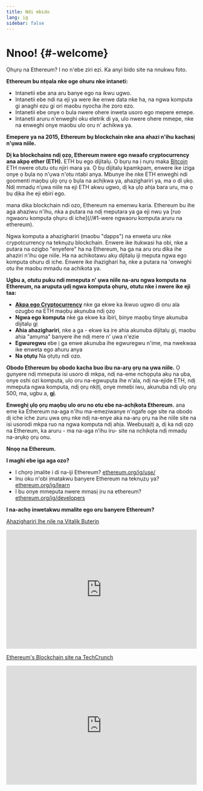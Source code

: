 ```yaml
---
title: Ndi mbido
lang: ig
sidebar: false
---
```


# Nnoo! {#-welcome}

Ọhụrụ na Ethereum? I no n'ebe ziri ezi. Ka anyi bido site na nnukwu foto.

**Ethereum bu ntọala nke oge ohuru nke intaneti:**

- Intanetii ebe ana aru banye ego na ikwu ugwo.
- Intanetii ebe ndi na eji ya were ike enwe data nke ha, na ngwa komputa gi anaghi ezu gi ori maobu nyocha ihe zoro ezo.
- Intanetii ebe onye o bula nwere ohere inweta usoro ego mepere emepe.
- Intanetii aruru n'enweghi oku eletrik di ya, ulo nwere ohere mmepe, nke na enweghi onye maobu ulo oru n' achikwa ya.

**Emepere ya na 2015, Ethereum bụ blockchain nke ana ahazi n'ihu kachasị n'ụwa niile.**

**Dị ka blockchains ndị ọzọ, Ethereum nwere ego nwaafo cryptocurrency ana akpọ ether (ETH).** ETH bụ ego dijitalụ. Ọ bụrụ na ị nụrụ maka [Bitcoin](http://bitcoin.org/) ETH nwere otutu otu njiri mara ya. Ọ bụ dijitalụ kpamkpam, enwere ike iziga onye ọ bụla nọ n'ụwa n'otu ntabi anya. Mbunye ihe nke ETH enweghi ndi goomenti maọbụ ụlọ ọrụ ọ bụla na achịkwa ya, ahazighariri ya, ma o di ụkọ. Ndị mmadụ n’ụwa niile na eji ETH akwu ugwo, dị ka ụlọ ahịa bara uru, ma ọ bụ dịka ihe eji ebiri ego.

mana dika blockchain ndi ozo, Ethereum na emenwu karia. Ethereum bu ihe aga ahaziwu n'ihu, nka a putara na ndị meputara ya ga eji nwu ya [ruo ngwaoru komputa ọhụru di iche](//#1-were ngwaoru komputa aruru na ethereum).

Ngwa komputa a ahazighariri (maobu "dapps") na enweta uru nke crypotcurrency na teknụzụ blockchain. Enwere ike itukwasi ha obi, nke a putara na ozigbo "enyefere" ha na Ethereum, ha ga na aru oru dika ihe ahaziri n'ihu oge niile. Ha na achikotawu akụ dijitalụ iji meputa ngwa ego komputa ohuru di iche. Enwere ike ihazighari ha, nke a putara na 'onweghi otu ihe maobu mmadu na achikota ya.

**Ugbu a, otutu puku ndi mmeputa n' ụwa niile na-aru ngwa komputa na Ethereum, na aruputa ụdị ngwa komputa ọhụrụ, otutu nke i nwere ike eji taa:**

- [**Akpa ego Cryptocurrency**](/ig/use/#3-what-is-a-wallet-and-which-one-should-i-use/) nke ga ekwe ka ikwuo ugwo di onu ala ozugbo na ETH maọbụ akụnuba ndị ọzọ
- **Ngwa ego komputa** nke ga ekwe ka ibiri, binye maọbụ tinye akunuba dijitalụ gị
- **Ahia ahazighariri**, nke a ga - ekwe ka ịre ahia akunuba dijitalụ gi, maobu ahia "amụma" banyere ihe ndị mere n' ụwa n'ezie
- **Egwuregwu** ebe ị ga enwe akunuba ihe egwuregwu n'ime, ma nwekwaa ike enweta ego ahuru anya
- **Na ọtụtụ** Na ọtụtụ ndi ozo.

**Obodo Ethereum bụ obodo kacha buo ibu na-arụ ọrụ na ụwa niile.** Ọ gụnyere ndị mmeputa isi usoro di mkpa, ndị na-eme nchọpụta akụ na ụba, onye oshi ozi komputa, ulo oru na-egwupụta ihe n'ala, ndị na-ejide ETH, ndị mmeputa ngwa komputa, ndị ọrụ nkịtị, onye mmebi iwu, akunuba ndị ụlọ ọrụ 500, ma, ugbu a, **gị**.

**Enweghị ụlọ ọrụ maọbụ ulo oru no otu ebe na-achịkota Ethereum.** ana eme ka Ethereum na-aga n'ihu ma-emeziwanye n'ngafe oge site na obodo dị iche iche zuru ụwa ọnụ nke ndị na-enye aka na-arụ ọrụ na ihe niile site na isi usorodi mkpa ruo na ngwa komputa ndị ahịa. Weebụsaịtị a, dị ka ndị ọzọ na Ethereum, ka aruru - ma na-aga n’ihu iru- site na nchịkọta ndị mmadụ na-arụkọ ọrụ onu.

**Nnọọ na Ethereum.**

**I maghi ebe iga aga ozo?**

- I chọrọ ịmalite i di na-iji Ethereum? [ethereum.org/ig/use/](/ig/use/)
- Inu oku n'obi ịmatakwu banyere Ethereum na teknụzụ ya? [ethereum.org/ig/learn](/ig/learn/)
- I bu onye mmeputa nwere mmasị ịru na ethereum? [ethereum.org/ig/developers](/ig/developers/)

**I na-achọ inwetakwu mmalite ego oru banyere Ethereum?**

[Ahazighariri Ihe nile na Vitalik Buterin](https://youtu.be/WSN5BaCzsbo)

<div class="iframe-container">
  <iframe width="100%" height="315" src="https://www.youtube.com/embed/WSN5BaCzsbo" frameborder="0" allow="accelerometer; autoplay; encrypted-media; gyroscope; picture-in-picture" allowfullscreen></iframe>
</div>

[Ethereum's Blockchain site na TechCrunch](https://www.youtube.com/watch?v=WfULutvxvzY)

<div class="iframe-container">
  <iframe width="100%" height="315" src="https://www.youtube.com/embed/WfULutvxvzY" frameborder="0" allow="accelerometer; autoplay; encrypted-media; gyroscope; picture-in-picture" allowfullscreen></iframe>
</div>
